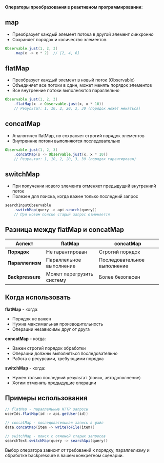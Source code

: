 **Операторы преобразования в реактивном программировании:**

## **map**
- Преобразует каждый элемент потока в другой элемент синхронно
- Сохраняет порядок и количество элементов
```java
Observable.just(1, 2, 3)
    .map(x -> x * 2)  // [2, 4, 6]
```

## **flatMap**
- Преобразует каждый элемент в новый поток (Observable)
- Объединяет все потоки в один, может менять порядок элементов
- Все внутренние потоки выполняются параллельно
```java
Observable.just(1, 2, 3)
    .flatMap(x -> Observable.just(x, x * 10))
    // Результат: 1, 10, 2, 20, 3, 30 (порядок может меняться)
```

## **concatMap**
- Аналогичен flatMap, но сохраняет строгий порядок элементов
- Внутренние потоки выполняются последовательно
```java
Observable.just(1, 2, 3)
    .concatMap(x -> Observable.just(x, x * 10))
    // Результат: 1, 10, 2, 20, 3, 30 (порядок гарантирован)
```

## **switchMap**
- При получении нового элемента отменяет предыдущий внутренний поток
- Полезен для поиска, когда важен только последний запрос
```java
searchInputObservable
    .switchMap(query -> api.search(query))
    // При новом поиске старый запрос отменяется
```

## **Разница между flatMap и concatMap**

| Аспект | flatMap | concatMap |
|--------|---------|-----------|
| **Порядок** | Не гарантирован | Строгий порядок |
| **Параллелизм** | Параллельное выполнение | Последовательное выполнение |
| **Backpressure** | Может перегрузить систему | Более безопасен |

## **Когда использовать**

**flatMap** - когда:
- Порядок не важен
- Нужна максимальная производительность
- Операции независимы друг от друга

**concatMap** - когда:
- Важен строгий порядок обработки
- Операции должны выполняться последовательно
- Работа с ресурсами, требующими порядка

**switchMap** - когда:
- Нужен только последний результат (поиск, автодополнение)
- Хотим отменять предыдущие операции

## **Примеры использования**

```java
// flatMap - параллельные HTTP запросы
userIds.flatMap(id -> api.getUser(id))

// concatMap - последовательная запись в файл
data.concatMap(item -> writeToFile(item))

// switchMap - поиск с отменой старых запросов
searchText.switchMap(query -> searchApi(query))
```

Выбор оператора зависит от требований к порядку, параллелизму и обработке backpressure в вашем конкретном сценарии.